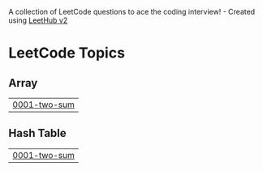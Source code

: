 A collection of LeetCode questions to ace the coding interview! - Created using [LeetHub v2](https://github.com/arunbhardwaj/LeetHub-2.0)
<!---LeetCode Topics Start-->
# LeetCode Topics
## Array
|  |
| ------- |
| [0001-two-sum](https://github.com/Vijaytech123/LeetCode/tree/master/0001-two-sum) |
## Hash Table
|  |
| ------- |
| [0001-two-sum](https://github.com/Vijaytech123/LeetCode/tree/master/0001-two-sum) |
<!---LeetCode Topics End-->